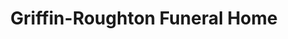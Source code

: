 ---
title: "Griffin-Roughton Funeral Home"
url: /corsicana/griffin-roughton-funeral-home/
shop: funeral directors
---